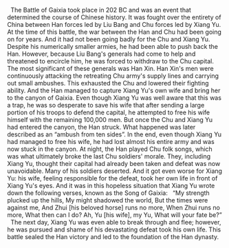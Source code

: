  
The Battle of Gaixia took place in 202 BC and was an event that determined the course of Chinese history. It was fought over the entirety of China between Han forces led by Liu Bang and Chu forces led by Xiang Yu.
At the time of this battle, the war between the Han and Chu had been going on for years. And it had not been going badly for the Chu and Xiang Yu. Despite his numerically smaller armies, he had been able to push back the Han. However, because Liu Bang's generals had come to help and threatened to encircle him, he was forced to withdraw to the Chu capital. The most significant of these generals was Han Xin.
Han Xin's men were continuously attacking the retreating Chu army's supply lines and carrying out small ambushes. This exhausted the Chu and lowered their fighting ability. And the Han managed to capture Xiang Yu's own wife and bring her to the canyon of Gaixia. Even though Xiang Yu was well aware that this was a trap, he was so desperate to save his wife that after sending a large portion of his troops to defend the capital, he attempted to free his wife himself with the remaining 100,000 men.
But once the Chu and Xiang Yu had entered the canyon, the Han struck. What happened was later described as an “ambush from ten sides”. In the end, even though Xiang Yu had managed to free his wife, he had lost almost his entire army and was now stuck in the canyon. At night, the Han played Chu folk songs, which was what ultimately broke the last Chu soldiers' morale. They, including Xiang Yu, thought their capital had already been taken and defeat was now unavoidable. Many of his soldiers deserted. And it got even worse for Xiang Yu: his wife, feeling responsible for the defeat, took her own life in front of Xiang Yu's eyes.
And it was in this hopeless situation that Xiang Yu wrote down the following verses, known as the Song of Gaixia:
 
“My strength plucked up the hills,
My might shadowed the world,
But the times were against me,
And Zhui [his beloved horse] runs no more,
When Zhui runs no more,
What then can I do?
Ah, Yu [his wife], my Yu,
What will your fate be?”
 
The next day, Xiang Yu was even able to break through and flee; however, he was pursued and shame of his devastating defeat took his own life.
This battle sealed the Han victory and led to the foundation of the Han dynasty.
